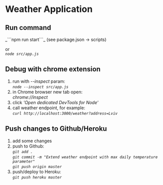 <h1>Weather Application</h1>

<h2>Run command</h2>
_```npm run start```_ (see package.json -> scripts)

or<br>
_```node src/app.js```_


<h2>Debug with chrome extension</h2>

1. run with _--inspect_ param:<br>
_```node --inspect src/app.js```_
2. in Chrome browser new tab open:<br>
_chrome://inspect_
3. click *'Open dedicated DevTools for Node'*
4. call weather endpoint, for example:<br>
*```curl http://localhost:3000/weather?address=Lviv```*

<h2>Push changes to Github/Heroku</h2>

1. add some changes
2. push to Github:<br>
*```git add .```*<br>
*```git commit -m "Extend weather endpoint with max daily temperature parameter"```*<br>
*```git push origin master```*
3. push/deploy to Heroku:<br>
*```git push heroku master```*